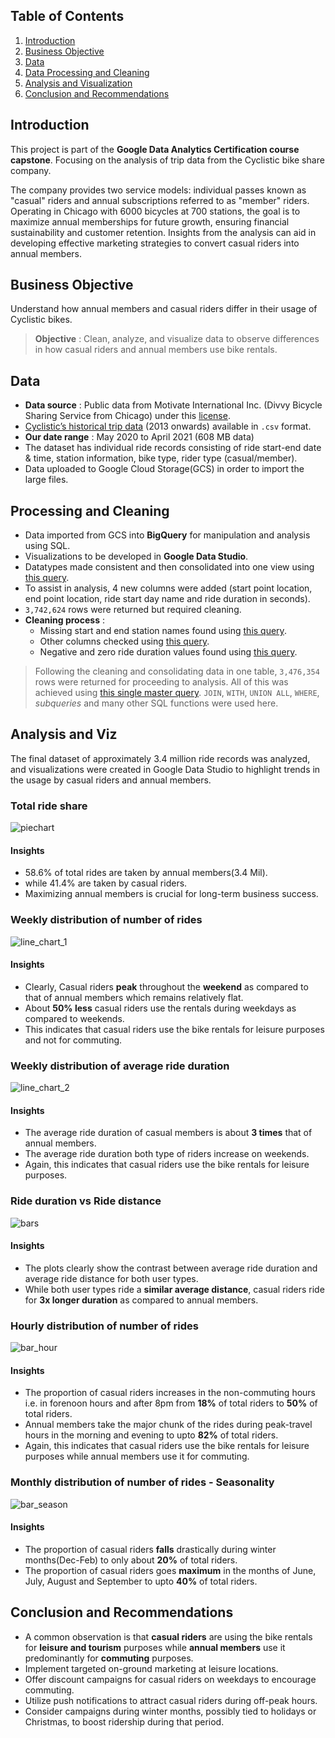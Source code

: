 
## Table of Contents

1. [Introduction](README.md#introduction)
2. [Business Objective](README.md#business-task)
3. [Data](README.md#data)
4. [Data Processing and Cleaning](README.md#processing-and-cleaning)
5. [Analysis and Visualization](README.md#analysis-and-viz)
6. [Conclusion and Recommendations](README.md#conclusions)

## Introduction

This project is part of the **Google Data Analytics Certification course capstone**. Focusing on the analysis of trip data from the Cyclistic bike share company.

The company provides two service models: individual passes known as "casual" riders and annual subscriptions referred to as "member" riders. Operating in Chicago with 6000 bicycles at 700 stations, the goal is to maximize annual memberships for future growth, ensuring financial sustainability and customer retention. Insights from the analysis can aid in developing effective marketing strategies to convert casual riders into annual members.

## Business Objective

Understand how annual members and casual riders differ in their usage of Cyclistic bikes.

> **Objective** : Clean, analyze, and visualize data to observe differences in how casual riders and annual members use bike rentals.

## Data

* **Data source** : Public data from Motivate International Inc. (Divvy Bicycle Sharing Service from Chicago) under this [license](https://www.divvybikes.com/data-license-agreement).
* [Cyclistic’s historical trip data](https://divvy-tripdata.s3.amazonaws.com/index.html) (2013 onwards) available in `.csv` format. 
* **Our date range** : May 2020 to April 2021 (608 MB data)
* The dataset has individual ride records consisting of ride start-end date & time, station information, bike type, rider type (casual/member).
* Data uploaded to Google Cloud Storage(GCS) in order to import the large files.

## Processing and Cleaning

* Data imported from GCS into **BigQuery** for manipulation and analysis using SQL.
* Visualizations to be developed in **Google Data Studio**.
* Datatypes made consistent and then consolidated into one view using [this query](https://github.com/shivamgarg444/Cyclistic-Case-Study/blob/main/uncleaned_compile.sql).
* To assist in analysis, 4 new columns were added (start point location, end point location, ride start day name and ride duration in seconds).
* `3,742,624` rows were returned but required cleaning.
* **Cleaning process** :
  * Missing start and end station names found using [this query](station_check.sql).
  * Other columns checked using [this query](columns_check.sql).
  * Negative and zero ride duration values found using [this query](duration_check.sql).
> Following the cleaning and consolidating data in one table, `3,476,354` rows were returned for proceeding to analysis. All of this was achieved using [this single master query](single_query.sql). `JOIN`, `WITH`, `UNION ALL`, `WHERE`, _subqueries_ and many other SQL functions were used here.

## Analysis and Viz

The final dataset of approximately 3.4 million ride records was analyzed, and visualizations were created in Google Data Studio to highlight trends in the usage by casual riders and annual members.  


### Total ride share
![piechart](viz/pie_chart.PNG)
#### **Insights**
* 58.6% of total rides are taken by annual members(3.4 Mil).
* while 41.4% are taken by casual riders.
* Maximizing annual members is crucial for long-term business success.


### Weekly distribution of number of rides
![line_chart_1](viz/line_chart_1.PNG)
#### **Insights**
* Clearly, Casual riders __peak__ throughout the __weekend__ as compared to that of annual members which remains relatively flat. 
* About __50% less__ casual riders use the rentals during weekdays as compared to weekends.  
* This indicates that casual riders use the bike rentals for leisure purposes and not for commuting.     


### Weekly distribution of average ride duration
![line_chart_2](viz/line_chart_2.PNG)
#### **Insights**
* The average ride duration of casual members is  about __3 times__ that of annual members.
* The average ride duration both type of riders increase on weekends.
* Again, this indicates that casual riders use the bike rentals for leisure purposes.  


### Ride duration vs Ride distance
![bars](viz/bars_dist_duration.PNG)
#### **Insights**
* The plots clearly show the contrast between average ride duration and average ride distance  for both user types. 
* While both user types ride a __similar average distance__, casual riders ride for __3x longer duration__ as compared to annual members.     


### Hourly distribution of number of rides
![bar_hour](viz/bar_hour.PNG)
#### **Insights**
* The proportion of casual riders increases in the non-commuting hours i.e. in forenoon hours and after 8pm from __18%__ of total riders to __50%__ of total riders.
* Annual members take the major chunk of the rides during peak-travel hours in the morning and evening to upto __82%__ of total riders. 
* Again, this indicates that casual riders use the bike rentals for leisure purposes while annual members use it for commuting.  


### Monthly distribution of number of rides - Seasonality 
![bar_season](viz/bar_season.PNG)
#### **Insights**
* The proportion of casual riders __falls__ drastically during winter months(Dec-Feb) to only about __20%__ of total riders.
* The proportion of casual riders goes __maximum__ in the months of June, July, August and September to upto __40%__ of total riders.  


## Conclusion and Recommendations

* A common observation is that __casual riders__ are using the bike rentals for __leisure and tourism__ purposes while __annual members__ use it predominantly for __commuting__ purposes.
* Implement targeted on-ground marketing at leisure locations.  
* Offer discount campaigns for casual riders on weekdays to encourage commuting. 
* Utilize push notifications to attract casual riders during off-peak hours.
* Consider campaigns during winter months, possibly tied to holidays or Christmas, to boost ridership during that period. 
